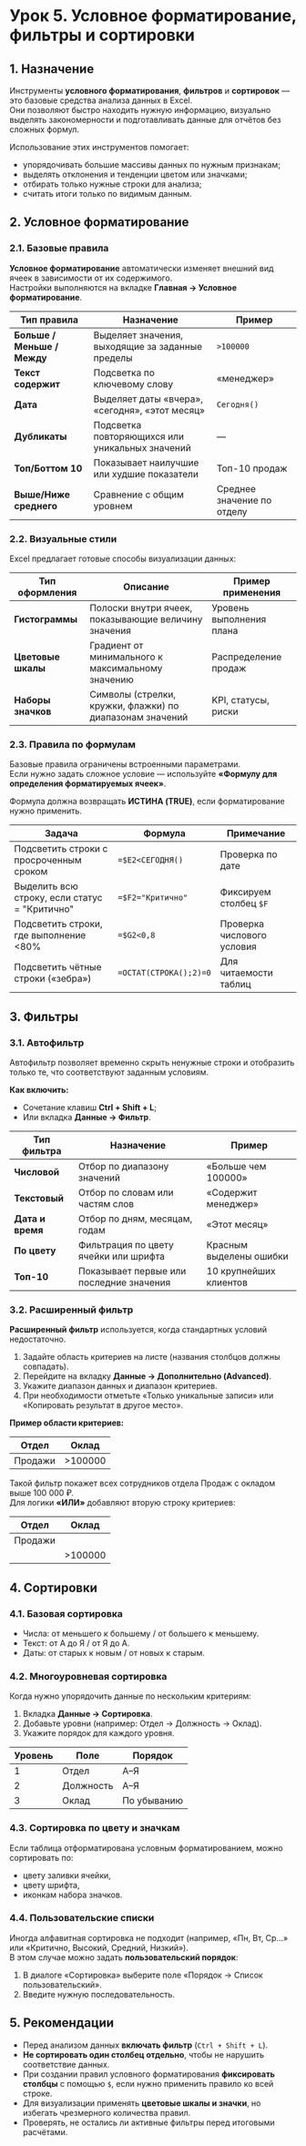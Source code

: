 # Урок 5. Условное форматирование, фильтры и сортировки

## 1. Назначение

Инструменты **условного форматирования**, **фильтров** и **сортировок** — это базовые средства анализа данных в Excel.  
Они позволяют быстро находить нужную информацию, визуально выделять закономерности и подготавливать данные для отчётов без сложных формул.

Использование этих инструментов помогает:
- упорядочивать большие массивы данных по нужным признакам;
- выделять отклонения и тенденции цветом или значками;
- отбирать только нужные строки для анализа;
- считать итоги только по видимым данным.

## 2. Условное форматирование

### 2.1. Базовые правила

**Условное форматирование** автоматически изменяет внешний вид ячеек в зависимости от их содержимого.  
Настройки выполняются на вкладке **Главная → Условное форматирование**.

| Тип правила | Назначение | Пример |
|--------------|-------------|---------|
| **Больше / Меньше / Между** | Выделяет значения, выходящие за заданные пределы | `>100000` |
| **Текст содержит** | Подсветка по ключевому слову | «менеджер» |
| **Дата** | Выделяет даты «вчера», «сегодня», «этот месяц» | `Сегодня()` |
| **Дубликаты** | Подсветка повторяющихся или уникальных значений | — |
| **Топ/Боттом 10** | Показывает наилучшие или худшие показатели | Топ-10 продаж |
| **Выше/Ниже среднего** | Сравнение с общим уровнем | Среднее значение по отделу |

### 2.2. Визуальные стили

Excel предлагает готовые способы визуализации данных:

| Тип оформления | Описание | Пример применения |
|----------------|-----------|-------------------|
| **Гистограммы** | Полоски внутри ячеек, показывающие величину значения | Уровень выполнения плана |
| **Цветовые шкалы** | Градиент от минимального к максимальному значению | Распределение продаж |
| **Наборы значков** | Символы (стрелки, кружки, флажки) по диапазонам значений | KPI, статусы, риски |

### 2.3. Правила по формулам

Базовые правила ограничены встроенными параметрами.  
Если нужно задать сложное условие — используйте **«Формулу для определения форматируемых ячеек»**.

Формула должна возвращать **ИСТИНА (TRUE)**, если форматирование нужно применить.

| Задача | Формула | Примечание |
|--------|----------|------------|
| Подсветить строки с просроченным сроком | `=$E2<СЕГОДНЯ()` | Проверка по дате |
| Выделить всю строку, если статус = "Критично" | `=$F2="Критично"` | Фиксируем столбец `$F` |
| Подсветить строки, где выполнение <80% | `=$G2<0,8` | Проверка числового условия |
| Подсветить чётные строки («зебра») | `=ОСТАТ(СТРОКА();2)=0` | Для читаемости таблиц |

## 3. Фильтры

### 3.1. Автофильтр

Автофильтр позволяет временно скрыть ненужные строки и отобразить только те, что соответствуют заданным условиям.

**Как включить:**
- Сочетание клавиш **Ctrl + Shift + L**;
- Или вкладка **Данные → Фильтр**.

| Тип фильтра | Назначение | Пример |
|--------------|-------------|---------|
| **Числовой** | Отбор по диапазону значений | «Больше чем 100000» |
| **Текстовый** | Отбор по словам или частям слов | «Содержит менеджер» |
| **Дата и время** | Отбор по дням, месяцам, годам | «Этот месяц» |
| **По цвету** | Фильтрация по цвету ячейки или шрифта | Красным выделены ошибки |
| **Топ-10** | Показывает первые или последние значения | 10 крупнейших клиентов |

### 3.2. Расширенный фильтр

**Расширенный фильтр** используется, когда стандартных условий недостаточно.

1. Задайте область критериев на листе (названия столбцов должны совпадать).  
2. Перейдите на вкладку **Данные → Дополнительно (Advanced)**.  
3. Укажите диапазон данных и диапазон критериев.  
4. При необходимости отметьте «Только уникальные записи» или «Копировать результат в другое место».

**Пример области критериев:**  

| Отдел | Оклад |
| ----- | ----- |
| Продажи | >100000 |

Такой фильтр покажет всех сотрудников отдела Продаж с окладом выше 100 000 ₽.  
Для логики **«ИЛИ»** добавляют вторую строку критериев:

| Отдел | Оклад |
| ----- | ----- |
| Продажи |  |
|  | >100000 |

## 4. Сортировки

### 4.1. Базовая сортировка
- Числа: от меньшего к большему / от большего к меньшему.  
- Текст: от А до Я / от Я до А.  
- Даты: от старых к новым / от новых к старым.

### 4.2. Многоуровневая сортировка

Когда нужно упорядочить данные по нескольким критериям:
1. Вкладка **Данные → Сортировка**.  
2. Добавьте уровни (например: Отдел → Должность → Оклад).  
3. Укажите порядок для каждого уровня.

| Уровень | Поле | Порядок |
|----------|------|---------|
| 1 | Отдел | А–Я |
| 2 | Должность | А–Я |
| 3 | Оклад | По убыванию |

### 4.3. Сортировка по цвету и значкам

Если таблица отформатирована условным форматированием, можно сортировать по:
- цвету заливки ячейки,
- цвету шрифта,
- иконкам набора значков.

### 4.4. Пользовательские списки

Иногда алфавитная сортировка не подходит (например, «Пн, Вт, Ср...» или «Критично, Высокий, Средний, Низкий»).  
В этом случае можно задать **пользовательский порядок**:
1. В диалоге «Сортировка» выберите поле «Порядок → Список пользовательский».  
2. Введите нужную последовательность.

## 5. Рекомендации

- Перед анализом данных **включать фильтр** (`Ctrl + Shift + L`).  
- **Не сортировать один столбец отдельно**, чтобы не нарушить соответствие данных.  
- При создании правил условного форматирования **фиксировать столбцы** с помощью `$`, если нужно применить правило ко всей строке.  
- Для визуализации применять **цветовые шкалы и значки**, но избегать чрезмерного количества правил.  
- Проверять, не остались ли активные фильтры перед итоговыми расчётами. 
